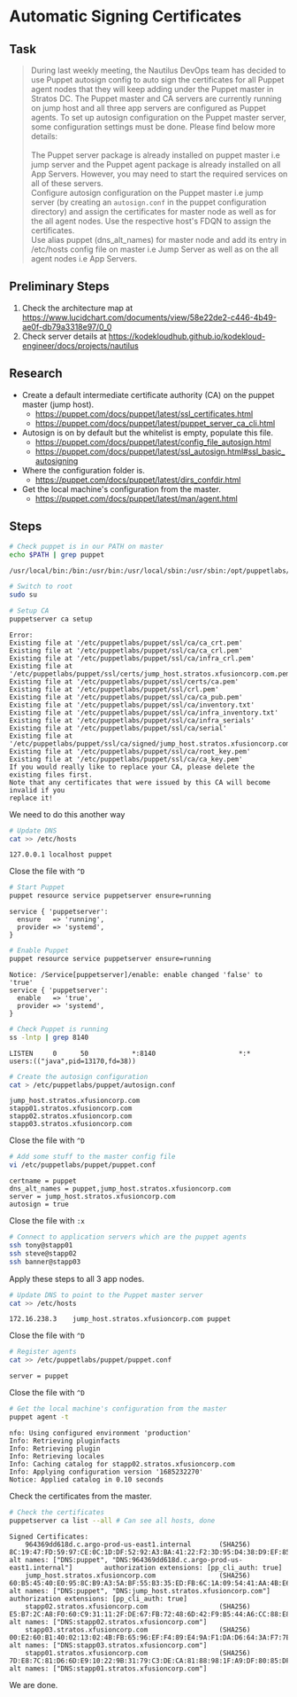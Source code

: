 # Automatic Signing Certificates

## Task

> During last weekly meeting, the Nautilus DevOps team has decided to use Puppet autosign config to auto sign the certificates for all Puppet agent nodes that they will keep adding under the Puppet master in Stratos DC. The Puppet master and CA servers are currently running on jump host and all three app servers are configured as Puppet agents. To set up autosign configuration on the Puppet master server, some configuration settings must be done. Please find below more details:<br><br>The Puppet server package is already installed on puppet master i.e jump server and the Puppet agent package is already installed on all App Servers. However, you may need to start the required services on all of these servers.<br>Configure autosign configuration on the Puppet master i.e jump server (by creating an `autosign.conf` in the puppet configuration directory) and assign the certificates for master node as well as for the all agent nodes. Use the respective host's FDQN to assign the certificates.<br>Use alias puppet (dns_alt_names) for master node and add its entry in /etc/hosts config file on master i.e Jump Server as well as on the all agent nodes i.e App Servers.

## Preliminary Steps

1. Check the architecture map at https://www.lucidchart.com/documents/view/58e22de2-c446-4b49-ae0f-db79a3318e97/0_0
2. Check server details at https://kodekloudhub.github.io/kodekloud-engineer/docs/projects/nautilus

## Research

* Create a default intermediate certificate authority (CA) on the puppet master (jump host).
  * https://puppet.com/docs/puppet/latest/ssl_certificates.html
  * https://puppet.com/docs/puppet/latest/puppet_server_ca_cli.html
* Autosign is on by default but the whitelist is empty, populate this file.
  * https://puppet.com/docs/puppet/latest/config_file_autosign.html
  * https://puppet.com/docs/puppet/latest/ssl_autosign.html#ssl_basic_autosigning
* Where the configuration folder is.
  * https://puppet.com/docs/puppet/latest/dirs_confdir.html
* Get the local machine's configuration from the master.
  * https://puppet.com/docs/puppet/latest/man/agent.html

## Steps

```bash
# Check puppet is in our PATH on master
echo $PATH | grep puppet
```

```
/usr/local/bin:/bin:/usr/bin:/usr/local/sbin:/usr/sbin:/opt/puppetlabs/bin:/home/thor/.local/bin:/home/thor/bin
```

```bash
# Switch to root
sudo su

# Setup CA
puppetserver ca setup
```

```
Error:
Existing file at '/etc/puppetlabs/puppet/ssl/ca/ca_crt.pem'
Existing file at '/etc/puppetlabs/puppet/ssl/ca/ca_crl.pem'
Existing file at '/etc/puppetlabs/puppet/ssl/ca/infra_crl.pem'
Existing file at '/etc/puppetlabs/puppet/ssl/certs/jump_host.stratos.xfusioncorp.com.pem'
Existing file at '/etc/puppetlabs/puppet/ssl/certs/ca.pem'
Existing file at '/etc/puppetlabs/puppet/ssl/crl.pem'
Existing file at '/etc/puppetlabs/puppet/ssl/ca/ca_pub.pem'
Existing file at '/etc/puppetlabs/puppet/ssl/ca/inventory.txt'
Existing file at '/etc/puppetlabs/puppet/ssl/ca/infra_inventory.txt'
Existing file at '/etc/puppetlabs/puppet/ssl/ca/infra_serials'
Existing file at '/etc/puppetlabs/puppet/ssl/ca/serial'
Existing file at '/etc/puppetlabs/puppet/ssl/ca/signed/jump_host.stratos.xfusioncorp.com.pem'
Existing file at '/etc/puppetlabs/puppet/ssl/ca/root_key.pem'
Existing file at '/etc/puppetlabs/puppet/ssl/ca/ca_key.pem'
If you would really like to replace your CA, please delete the existing files first.
Note that any certificates that were issued by this CA will become invalid if you
replace it!
```

We need to do this another way

```bash
# Update DNS
cat >> /etc/hosts
```

```
127.0.0.1 localhost puppet
```

Close the file with `^D`

```bash
# Start Puppet
puppet resource service puppetserver ensure=running
```

```
service { 'puppetserver':
  ensure   => 'running',
  provider => 'systemd',
}
```

```bash
# Enable Puppet
puppet resource service puppetserver ensure=running
```

```
Notice: /Service[puppetserver]/enable: enable changed 'false' to 'true'
service { 'puppetserver':
  enable   => 'true',
  provider => 'systemd',
}
```

```bash
# Check Puppet is running
ss -lntp | grep 8140
```

```
LISTEN     0      50           *:8140                     *:*                   users:(("java",pid=13170,fd=38))
```

```bash
# Create the autosign configuration
cat > /etc/puppetlabs/puppet/autosign.conf
```

```
jump_host.stratos.xfusioncorp.com
stapp01.stratos.xfusioncorp.com
stapp02.stratos.xfusioncorp.com
stapp03.stratos.xfusioncorp.com
```

Close the file with `^D`

```bash
# Add some stuff to the master config file
vi /etc/puppetlabs/puppet/puppet.conf
```

```
certname = puppet
dns_alt_names = puppet,jump_host.stratos.xfusioncorp.com
server = jump_host.stratos.xfusioncorp.com
autosign = true
```

Close the file with `:x`

```bash
# Connect to application servers which are the puppet agents
ssh tony@stapp01
ssh steve@stapp02
ssh banner@stapp03
```

Apply these steps to all 3 app nodes.

```bash
# Update DNS to point to the Puppet master server
cat >> /etc/hosts
```

```
172.16.238.3    jump_host.stratos.xfusioncorp.com puppet
```

Close the file with `^D`

```bash
# Register agents
cat >> /etc/puppetlabs/puppet/puppet.conf
```

```
server = puppet
```

Close the file with `^D`

```bash
# Get the local machine's configuration from the master
puppet agent -t
```

```
nfo: Using configured environment 'production'
Info: Retrieving pluginfacts
Info: Retrieving plugin
Info: Retrieving locales
Info: Caching catalog for stapp02.stratos.xfusioncorp.com
Info: Applying configuration version '1685232270'
Notice: Applied catalog in 0.10 seconds
```

Check the certificates from the master.

```bash
# Check the certificates
puppetserver ca list --all # Can see all hosts, done
```

```
Signed Certificates:
    964369dd618d.c.argo-prod-us-east1.internal       (SHA256)  8C:19:47:FD:59:97:CE:0C:1D:DF:52:92:A3:BA:41:22:F2:3D:95:D4:38:D9:EF:85:65:9A:7B:B5:59:D5:CA:E6  alt names: ["DNS:puppet", "DNS:964369dd618d.c.argo-prod-us-east1.internal"]        authorization extensions: [pp_cli_auth: true]
    jump_host.stratos.xfusioncorp.com                (SHA256)  60:B5:45:40:E0:95:8C:B9:A3:5A:BF:55:B3:35:ED:FB:6C:1A:09:54:41:AA:4B:E6:2E:FE:4F:C6:9A:0F:79:89  alt names: ["DNS:puppet", "DNS:jump_host.stratos.xfusioncorp.com"] authorization extensions: [pp_cli_auth: true]
    stapp02.stratos.xfusioncorp.com                  (SHA256)  E5:B7:2C:A8:F0:60:C9:31:11:2F:DE:67:FB:72:48:6D:42:F9:B5:44:A6:CC:88:E8:07:1A:47:A9:2A:5B:E2:A9  alt names: ["DNS:stapp02.stratos.xfusioncorp.com"]
    stapp03.stratos.xfusioncorp.com                  (SHA256)  00:E2:60:B1:40:02:13:02:4B:FB:65:96:EF:F4:89:E4:9A:F1:DA:D6:64:3A:F7:7E:91:40:19:DD:0F:11:31:AE  alt names: ["DNS:stapp03.stratos.xfusioncorp.com"]
    stapp01.stratos.xfusioncorp.com                  (SHA256)  7D:E8:7C:81:D6:6D:E9:10:22:9B:31:79:C3:DE:CA:81:88:98:1F:A9:DF:80:85:DF:7F:E3:01:EA:C6:77:47:B8  alt names: ["DNS:stapp01.stratos.xfusioncorp.com"]
```

We are done.
